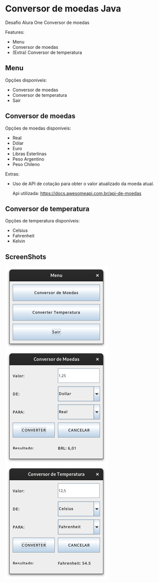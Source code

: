 # Conversor de moedas Java

Desafio Alura One Conversor de moedas

Features:

- Menu
- Conversor de moedas
- (Extra) Conversor de temperatura

## Menu

Opções disponíveis:

- Conversor de moedas
- Conversor de temperatura
- Sair

## Conversor de moedas

Opções de moedas disponíveis:

- Real
- Dólar
- Euro
- Libras Esterlinas
- Peso Argentino
- Peso Chileno

Extras:

- Uso de API de cotação para obter o valor atualizado da moeda atual.

  Api utilizada: https://docs.awesomeapi.com.br/api-de-moedas

## Conversor de temperatura

Opções de temperatura disponíveis:

- Celsius
- Fahrenheit
- Kelvin

## ScreenShots

![Menu](assets/images/screenshots/menu.png "Menu")
![Conversor de moedas](assets/images/screenshots/currency_conversor.png "Conversor de moedas")
![Conversor de temperatura](assets/images/screenshots/temperature_conversor.png "Conversor de temperatura")
